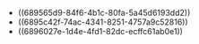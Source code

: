 - ((689565d9-84f6-4b1c-80fa-5a45d6193dd2))
- ((6895c42f-74ac-4341-8251-4757a9c52816))
- ((6896027e-1d4e-4fd1-82dc-ecffc61ab0e1))
